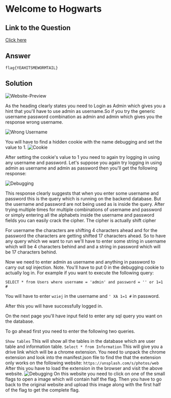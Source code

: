 
# Welcome to Hogwarts


## Link to the Question

[Click here](https://find-the-evil.netlify.app/)

## Answer

```
flag{YEAHITSMEWORMTAIL}

```

## Solution

![Website-Preview](./Website.PNG)

As the heading clearly states you need to Login as Admin which gives you a hint that you'll have to use admin as username.So if you try the generic username password combination as admin and admin which gives you the response wrong username.

![Wrong Username](./WrongUsername.PNG)

You will have to find a hidden cookie with the name debugging and set the value to 1.
![Cookie](./Cookie.PNG)

After setting the cookie's value to 1 you need to again try logging in using any username and password. Let's suppose you again try logging in using admin as username and admin as password then you'll get the following response:

![Debugging](./Debugging.PNG)

This response clearly suggests that when you enter some username and password this is the query which is running on the backend database. But the username and password are not being used as is inside the query. After trying multiple times for multiple combinations of username and password or simply entering all the alphabets inside the username and password fields you can easily crack the cipher. The cipher is actually shift cipher

For username the characters are shifting 4 characters ahead and for the password the characters are getting shifted 17 characters ahead. So to have any query which we want to run we'll have to enter some string in username which will be 4 characters behind and and a string in password which will be 17 characters behind.

Now we need to enter admin as username and anything in password to carry out sql injection.
Note. You'll have to put 0 in the debugging cookie to actually log in. 
For example if you want to execute the following query:
```
SELECT * from Users where username = 'admin' and password = '' or 1=1 #
```
You will have to enter ```wziej``` in the username and ```' XA 1=1 #``` in password.

After this you will have successfully logged in.

On the next page you'll have input field to enter any sql query you want on the database.

To go ahead first you need to enter the following two queries.

```Show tables```
This will show all the tables in the database which are user table and information table.
```Select * from Information```
This will give you a drive link which will be a chrome extension.
You need to unpack the chrome extension and look into the manifest.json file to find the that the extension only works on the following website:
``` https://unsplash.com/s/photos/web ```
After this you have to load the extension in the browser and visit the above website.
![Debugging](./Flags.PNG)
On this website you need to click on one of the small flags to open a image which will contain half the flag.
Then you have to go back to the original website and upload this image along with the first half of the flag to get the complete flag. 
